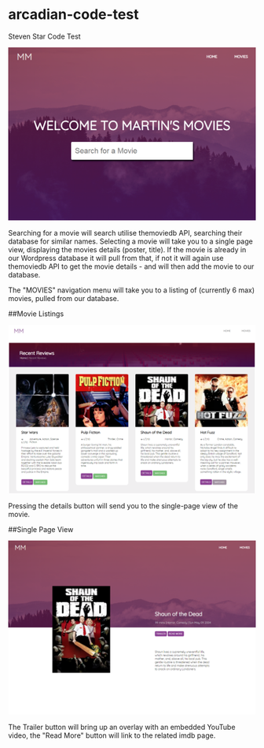 # arcadian-code-test
Steven Star Code Test

![Screenshot](https://github.com/stevenpstar/arcadian-code-test/blob/master/wp-code-test/Screenshot.png?raw=true "Screenshot" )

Searching for a movie will search utilise themoviedb API, searching their database for similar names. Selecting a movie will take you to a single page view, displaying the movies details (poster, title). If the movie is already in our Wordpress database it will pull from that, if not it will again use themoviedb API to get the movie details - and will then add the movie to our database.

The "MOVIES" navigation menu will take you to a listing of (currently 6 max) movies, pulled from our database.


##Movie Listings

![Screenshot2](https://github.com/stevenpstar/arcadian-code-test/blob/master/images/screenshot2.png?raw=true "Screenshot 2" )

Pressing the details button will send you to the single-page view of the movie.

##Single Page View

![Screenshot3](https://github.com/stevenpstar/arcadian-code-test/blob/master/images/screenshot3.png?raw=true "Screenshot 3" )

The Trailer button will bring up an overlay with an embedded YouTube video, the "Read More" button will link to the related imdb page.
